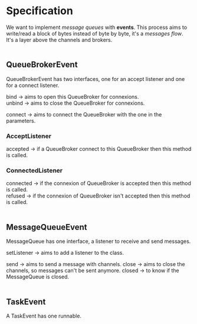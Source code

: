 # **Specification**

We want to implement *message queues* with **events**. This process aims to write/read a block of bytes instead of byte by byte, it's a *messages flow*.
It's a layer above the channels and brokers.
<br>
<br>

## QueueBrokerEvent
QueueBrokerEvent has two interfaces, one for an accept listener and one for a connect listener.

bind -> aims to open this QueueBroker for connexions.
<br>
unbind -> aims to close the QueueBroker for connexions.

connect -> aims to connect the QueueBroker with the one in the parameters.

### **AcceptListener**
accepted -> if a QueueBroker connect to this QueueBroker then this method is called.

### **ConnectedListener**
connected -> if the connexion of QueueBroker is accepted then this method is called.
<br>
refused -> if the connexion of QueueBroker isn't accepted then this method is called.
<br>
<br>

## MessageQueueEvent
MessageQueue has one interface, a listener to receive and send 
messages.

setListener -> aims to add a listener to the class.

send -> aims to send a message with channels.
close -> aims to close the channels, so messages can't be sent anymore.
closed -> to know if the MessageQueue is closed.
<br>
<br>

## TaskEvent
A TaskEvent has one runnable.
